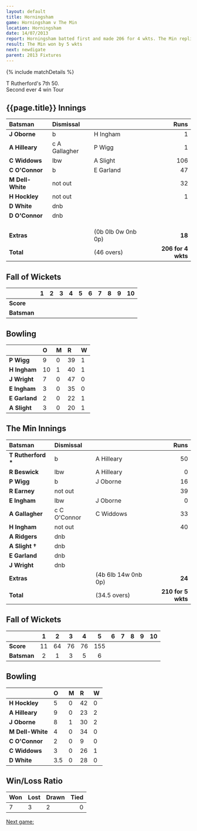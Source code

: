 ```yaml
---
layout: default
title: Horningsham
game: Horningsham v The Min
location: Horningsham
date: 14/07/2013
report: Horningsham batted first and made 206 for 4 wkts. The Min replied with 210 for 5 wkts
result: The Min won by 5 wkts
next: newdigate
parent: 2013 Fixtures
---
```


{% include matchDetails %}

T Rutherford's 7th 50. <br />
Second ever 4 win Tour

## {{page.title}} Innings

| Batsman | Dismissal |  | Runs |
|:---|:---|---|---:|
| **J Oborne** | b | H Ingham | 1 |
| **A Hilleary** | c A Gallagher | P Wigg | 1 |
| **C Widdows** | lbw | A Slight | 106 |
| **C O'Connor** | b | E Garland | 47 |
| **M Dell-White** | not out |  | 32 |
| **H Hockley** | not out |  | 1 |
| **D White** | dnb |  |  |
| **D O'Connor** | dnb |  |  |
|  |  |  |  |
|  |  |  |  |
|  |  |  |  |
| **Extras** | | (0b 0lb 0w 0nb 0p) | **18** |
| **Total** | | (46 overs) | **206 for 4 wkts** |

## Fall of Wickets

| | 1 | 2 | 3 | 4 | 5 | 6 | 7 | 8 | 9 | 10 |
|---|:---:|:---:|:---:|:---:|:---:|:---:|:---:|:---:|:---:|:---:|
| **Score** |  |  |  |  |  |  |  |  |  |  |
| **Batsman** |  |  |  |  |  |  |  |  |  |  |

## Bowling

| | O | M | R | W |
|---|:---|:---|:---|:---|
| **P Wigg** | 9 | 0 | 39 | 1 |
| **H Ingham** | 10 | 1 | 40 | 1 |
| **J Wright** | 7 | 0 | 47 | 0 |
| **E Ingham** | 3 | 0 | 35 | 0 |
| **E Garland** | 2 | 0 | 22 | 1 |
| **A Slight** | 3 | 0 | 20 | 1 |

## The Min Innings

| Batsman | Dismissal |  | Runs |
|:---|:---|---|---:|
| **T Rutherford &#42;** | b | A Hilleary | 50 |
| **R Beswick** | lbw | A Hilleary | 0 |
| **P Wigg** | b | J Oborne | 16 |
| **R Earney** | not out |  | 39 |
| **E Ingham** | lbw | J Oborne | 0 |
| **A Gallagher** | c C O'Connor | C Widdows | 33 |
| **H Ingham** | not out |  | 40 |
| **A Ridgers** | dnb |  |  |
| **A Slight &#8224;** | dnb |  |  |
| **E Garland** | dnb |  |  |
| **J Wright** | dnb |  |  |
| **Extras** | | (4b 6lb 14w 0nb 0p) | **24** |
| **Total** | | (34.5 overs) | **210 for 5 wkts** |

## Fall of Wickets

| | 1 | 2 | 3 | 4 | 5 | 6 | 7 | 8 | 9 | 10 |
|---|:---:|:---:|:---:|:---:|:---:|:---:|:---:|:---:|:---:|:---:|
| **Score** | 11 | 64 | 76 | 76 | 155 |  |  |  |  |  |
| **Batsman** | 2 | 1 | 3 | 5 | 6 |  |  |  |  |  |

## Bowling

| | O | M | R | W |
|---|:---|:---|:---|:---|
| **H Hockley** | 5 | 0 | 42 | 0 |
| **A Hilleary** | 9 | 0 | 23 | 2 |
| **J Oborne** | 8 | 1 | 30 | 2 |
| **M Dell-White** | 4 | 0 | 34 | 0 |
| **C O'Connor** | 2 | 0 | 9 | 0 |
| **C Widdows** | 3 | 0 | 26 | 1 |
| **D White** | 3.5 | 0 | 28 | 0 |

## Win/Loss Ratio

| Won | Lost | Drawn | Tied |
|:---|:---|:---|---:|
| 7 | 3 | 2 | 0 |

[Next game:]({{page.next}})